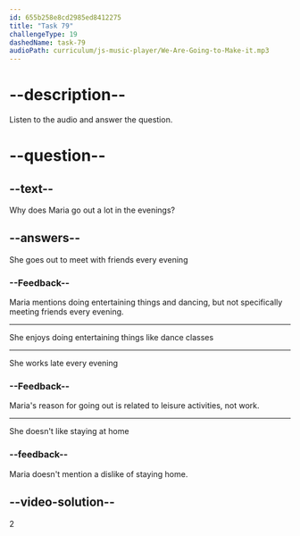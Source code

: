 ```yaml
---
id: 655b258e8cd2985ed8412275
title: "Task 79"
challengeType: 19
dashedName: task-79
audioPath: curriculum/js-music-player/We-Are-Going-to-Make-it.mp3
---
```


<!--
AUDIO REFERENCE: 
Maria: Hi Brian. Well, yeah! I like doing entertaining things in the evening, so I go out a lot.
-->

# --description--

Listen to the audio and answer the question.

# --question--

## --text--

Why does Maria go out a lot in the evenings?

## --answers--

She goes out to meet with friends every evening

### --Feedback--

Maria mentions doing entertaining things and dancing, but not specifically meeting friends every evening.

---

She enjoys doing entertaining things like dance classes

---

She works late every evening

### --Feedback--

Maria's reason for going out is related to leisure activities, not work.

---

She doesn't like staying at home

### --feedback--

Maria doesn't mention a dislike of staying home.

## --video-solution--

2
